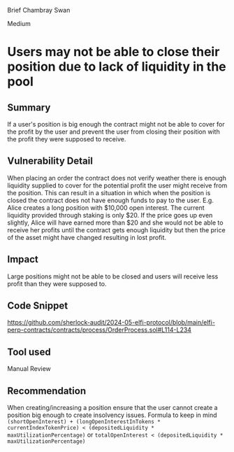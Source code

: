 Brief Chambray Swan

Medium

# Users may not be able to close their position due to lack of liquidity in the pool

## Summary

If a user's position is big enough the contract might not be able to cover for the profit by the user and prevent the user from closing their position with the profit they were supposed to receive.

## Vulnerability Detail

When placing an order the contract does not verify weather there is enough liquidity supplied to cover for the potential profit the user might receive from the position. This can result in a situation in which when the position is closed the contract does not have enough funds to pay to the user. E.g. Alice creates a long position with $10,000 open interest. The current liquidity provided through staking is only $20. If the price goes up even slightly, Alice will have earned more than $20 and she would not be able to receive her profits until the contract gets enough liquidity but then the price of the asset might have changed resulting in lost profit.

## Impact

Large positions might not be able to be closed and users will receive less profit than they were supposed to.

## Code Snippet
https://github.com/sherlock-audit/2024-05-elfi-protocol/blob/main/elfi-perp-contracts/contracts/process/OrderProcess.sol#L114-L234

## Tool used

Manual Review

## Recommendation

When creating/increasing a position ensure that the user cannot create a position big enough to create insolvency issues. Formula to keep in mind `(shortOpenInterest) + (longOpenInterestInTokens * currentIndexTokenPrice) < (depositedLiquidity * maxUtilizationPercentage)` or `totalOpenInterest < (depositedLiquidity * maxUtilizationPercentage)`